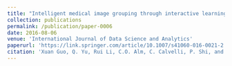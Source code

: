 ```yaml
---
title: "Intelligent medical image grouping through interactive learning"
collection: publications
permalink: /publication/paper-0006
date: 2016-08-06
venue: 'International Journal of Data Science and Analytics'
paperurl: 'https://link.springer.com/article/10.1007/s41060-016-0021-2'
citation: 'Xuan Guo, Q. Yu, Rui Li, C.O. Alm, C. Calvelli, P. Shi, and A.R. Haake. (2016). &quot;Intelligent medical image grouping through interactive learning Number 1.&quot; <i>International Journal of Data Science and Analytics</i>. 1(1).'
---
```


